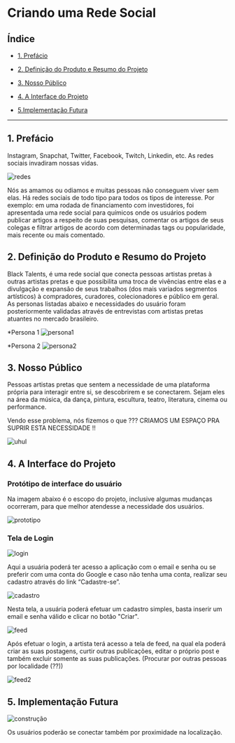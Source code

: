 # Criando uma Rede Social

## Índice

- [1. Prefácio](#1-prefácio)
- [2. Definição do Produto e Resumo do Projeto](#2-definição-do-produto-e-resumo-do-projeto)
- [3. Nosso Público](#3-nosso-público)
- [4. A Interface do Projeto](#4-a-interface-do-projeto)

- [5.Implementação Futura](#5-implementação-do-futura)
---

## 1. Prefácio

Instagram, Snapchat, Twitter, Facebook, Twitch, Linkedin, etc. As redes sociais invadiram nossas vidas.



![redes](redes.jpeg)

 Nós as amamos ou odiamos e muitas pessoas não conseguem viver sem elas.
Há redes sociais de todo tipo para todos os tipos de interesse. Por exemplo: em uma rodada de financiamento com investidores, foi apresentada uma rede social para químicos onde os usuários podem publicar artigos a respeito de suas pesquisas, comentar os artigos de seus colegas e filtrar artigos de acordo com determinadas tags ou popularidade, mais recente ou mais comentado.


## 2. Definição do Produto e Resumo do Projeto

Black Talents, é uma rede social que conecta pessoas artistas pretas à outras artistas pretas e que possibilita uma troca de vivências entre elas e a divulgação e expansão de seus trabalhos (dos mais variados segmentos artísticos) à compradores, curadores, colecionadores e público em geral. 
As personas listadas abaixo e necessidades do usuário foram posteriormente validadas através de entrevistas com artistas pretas atuantes no mercado brasileiro.

*Persona 1
![persona1](persona1.jpeg) 

*Persona 2
![persona2](persona2.jpeg)

## 3. Nosso Público

Pessoas artistas pretas que sentem a necessidade de uma plataforma própria para interagir entre si, se descobrirem e se conectarem. Sejam eles na área da música, da dança, pintura, escultura, teatro, literatura, cinema ou performance.

Vendo esse problema, nós fizemos o que ???
CRIAMOS UM ESPAÇO PRA SUPRIR ESTA NECESSIDADE !!

![uhul](https://i.pinimg.com/originals/b9/cf/c8/b9cfc8fd906285a70340351429afc320.gif)

## 4. A Interface do Projeto

###  Protótipo de interface do usuário 

Na imagem abaixo é o  escopo do projeto, inclusive algumas mudanças ocorreram, para que melhor atendesse a necessidade dos usuários. 

![prototipo](prototipo.png)

### Tela de Login

![login](login.jpeg)

Aqui a usuária poderá ter acesso a aplicação com o email e senha ou se preferir com uma conta do Google e caso não tenha uma conta, realizar seu cadastro através do link “Cadastre-se”.

![cadastro](cadastro.jpeg)


Nesta tela, a usuária poderá efetuar um cadastro simples, basta inserir um email e senha válido e clicar no botão "Criar".

![feed](feed2.jpeg)

Após efetuar o login, a artista terá acesso a tela de feed, na qual ela poderá criar as suas postagens, curtir outras publicações, editar o próprio post e também excluir somente as suas publicações. (Procurar por outras pessoas por localidade (??))

![feed2](feed1.jpeg)


## 5. Implementação Futura

 ![construção](https://lh3.googleusercontent.com/proxy/2-aS7PR7bl_zL2ngT84uF7ozQsa9jSTjHg9F35Otkt5ZwnsjYPTqv_j0ApT3rh1ctuipAHR2tnrKIfa_svTBHyedeuf9k-uROOl_)

 Os usuários poderão se conectar também por proximidade na localização.
